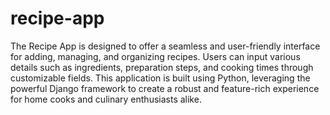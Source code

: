 # recipe-app

The Recipe App is designed to offer a seamless and user-friendly interface for adding, managing, and organizing recipes. Users can input various details such as ingredients, preparation steps, and cooking times through customizable fields. This application is built using Python, leveraging the powerful Django framework to create a robust and feature-rich experience for home cooks and culinary enthusiasts alike.
